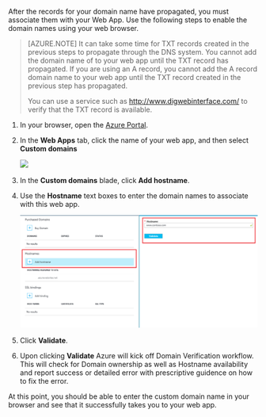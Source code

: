 After the records for your domain name have propagated, you must associate them with your Web App. Use the following steps to enable the domain names using your web browser.

> [AZURE.NOTE] It can take some time for TXT records created in the previous steps to propagate through the DNS system. You cannot add the domain name of to your web app until the TXT record has propagated. If you are using an A record, you cannot add the A record domain name to your web app until the TXT record created in the previous step has propagated.
>
> You can use a service such as <a href="http://www.digwebinterface.com/">http://www.digwebinterface.com/</a> to verify that the TXT record is available.

1. In your browser, open the [Azure Portal](https://portal.azure.com).

2. In the **Web Apps** tab, click the name of your web app, and then select **Custom domains**

	![](./media/custom-dns-web-site/dncmntask-cname-6.png)

3. In the **Custom domains** blade, click **Add hostname**.
	
4. Use the **Hostname** text boxes to enter the domain names to associate with this web app.

	![](./media/custom-dns-web-site/add-custom-domain.png)

6.  Click **Validate**.

7.  Upon clicking **Validate** Azure will kick off Domain Verification workflow. This will check for Domain ownership as well as Hostname availability and report success or detailed error with prescriptive guidence on how to fix the error.    

At this point, you should be able to enter the custom domain name in your browser and see that it successfully takes you to your web app.
